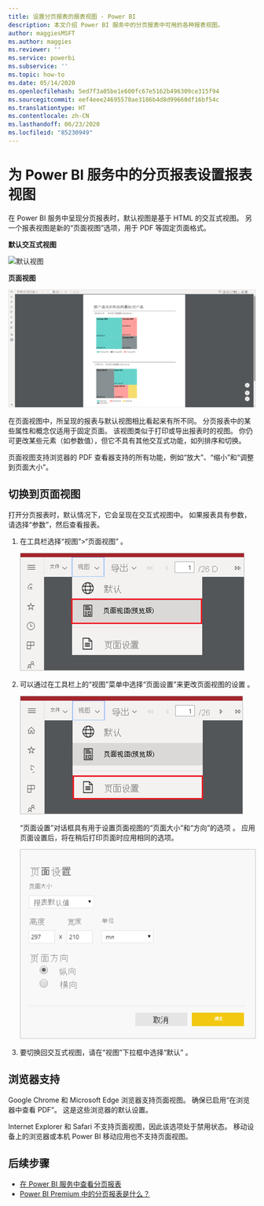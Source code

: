 ```yaml
---
title: 设置分页报表的报表视图 - Power BI
description: 本文介绍 Power BI 服务中的分页报表中可用的各种报表视图。
author: maggiesMSFT
ms.author: maggies
ms.reviewer: ''
ms.service: powerbi
ms.subservice: ''
ms.topic: how-to
ms.date: 05/14/2020
ms.openlocfilehash: 5ed7f3a05be1e600fc67e5162b496309ce315f94
ms.sourcegitcommit: eef4eee24695570ae3186b4d8d99660df16bf54c
ms.translationtype: HT
ms.contentlocale: zh-CN
ms.lasthandoff: 06/23/2020
ms.locfileid: "85230949"
---
```

# <a name="set-report-views-for-paginated-reports-in-the-power-bi-service"></a>为 Power BI 服务中的分页报表设置报表视图

在 Power BI 服务中呈现分页报表时，默认视图是基于 HTML 的交互式视图。 另一个报表视图是新的“页面视图”选项，用于 PDF 等固定页面格式。

**默认交互式视图**

![默认视图](media/page-view/power-bi-paginated-default-view.png)

**页面视图**

![页面视图](media/page-view/power-bi-paginated-page-view.png)

在页面视图中，所呈现的报表与默认视图相比看起来有所不同。 分页报表中的某些属性和概念仅适用于固定页面。 该视图类似于打印或导出报表时的视图。 你仍可更改某些元素（如参数值），但它不具有其他交互式功能，如列排序和切换。

页面视图支持浏览器的 PDF 查看器支持的所有功能，例如“放大”、“缩小”和“调整到页面大小”。

## <a name="switch-to-page-view"></a>切换到页面视图

打开分页报表时，默认情况下，它会呈现在交互式视图中。 如果报表具有参数，请选择“参数”，然后查看报表。

1. 在工具栏选择“视图”>“页面视图” 。

    ![切换到页面视图](media/page-view/power-bi-paginated-page-view-dropdown.png)

2. 可以通过在工具栏上的“视图”菜单中选择“页面设置”来更改页面视图的设置 。 

    ![选择“页面设置”](media/page-view/power-bi-paginated-page-settings-dropdown.png)
    
    “页面设置”对话框具有用于设置页面视图的“页面大小”和“方向”的选项  。 应用页面设置后，将在稍后打印页面时应用相同的选项。
   
    ![“页面设置”对话框](media/page-view/power-bi-paginated-page-settings-dialog.png)

3. 要切换回交互式视图，请在“视图”下拉框中选择“默认” 。

## <a name="browser-support"></a>浏览器支持

Google Chrome 和 Microsoft Edge 浏览器支持页面视图。 确保已启用“在浏览器中查看 PDF”。 这是这些浏览器的默认设置。

Internet Explorer 和 Safari 不支持页面视图，因此该选项处于禁用状态。 移动设备上的浏览器或本机 Power BI 移动应用也不支持页面视图。  


## <a name="next-steps"></a>后续步骤

- [在 Power BI 服务中查看分页报表](../consumer/paginated-reports-view-power-bi-service.md)
- [Power BI Premium 中的分页报表是什么？](paginated-reports-report-builder-power-bi.md)
